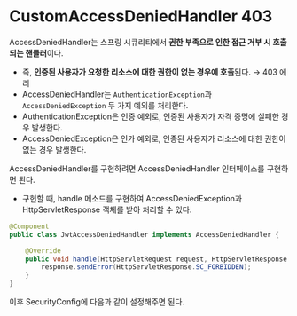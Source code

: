 # CustomAccessDeniedHandler 403

AccessDeniedHandler는 스프링 시큐리티에서 **권한 부족으로 인한 접근 거부 시 호출되는 핸들러**이다. 

- 즉, **인증된 사용자가 요청한 리소스에 대한 권한이 없는 경우에 호출**된다. → 403 에러
- AccessDeniedHandler는 `AuthenticationException`과 `AccessDeniedException` 두 가지 예외를 처리한다.
- AuthenticationException은 인증 예외로, 인증된 사용자가 자격 증명에 실패한 경우 발생한다.
- AccessDeniedException은 인가 예외로, 인증된 사용자가 리소스에 대한 권한이 없는 경우 발생한다.

AccessDeniedHandler를 구현하려면 AccessDeniedHandler 인터페이스를 구현하면 된다. 

- 구현할 때, handle 메소드를 구현하여 AccessDeniedException과 HttpServletResponse 객체를 받아 처리할 수 있다.

```java
@Component
public class JwtAccessDeniedHandler implements AccessDeniedHandler {

    @Override
    public void handle(HttpServletRequest request, HttpServletResponse response,     AccessDeniedException accessDeniedException) throws IOException, ServletException {
        response.sendError(HttpServletResponse.SC_FORBIDDEN);
    }
}
```

이후 SecurityConfig에 다음과 같이 설정해주면 된다.

